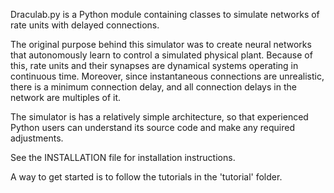 Draculab.py is a Python module containing classes to simulate
networks of rate units with delayed connections.

The original purpose behind this simulator was to create neural networks
that autonomously learn to control a simulated physical plant.
Because of this, rate units and their synapses are dynamical
systems operating in continuous time. Moreover, since 
instantaneous connections are unrealistic, there is a minimum
connection delay, and all connection delays in the network are
multiples of it.

The simulator is has a relatively simple architecture, so that
experienced Python users can understand its source code and make any 
required adjustments.

See the INSTALLATION file for installation instructions.

A way to get started is to follow the tutorials in the
'tutorial' folder.
